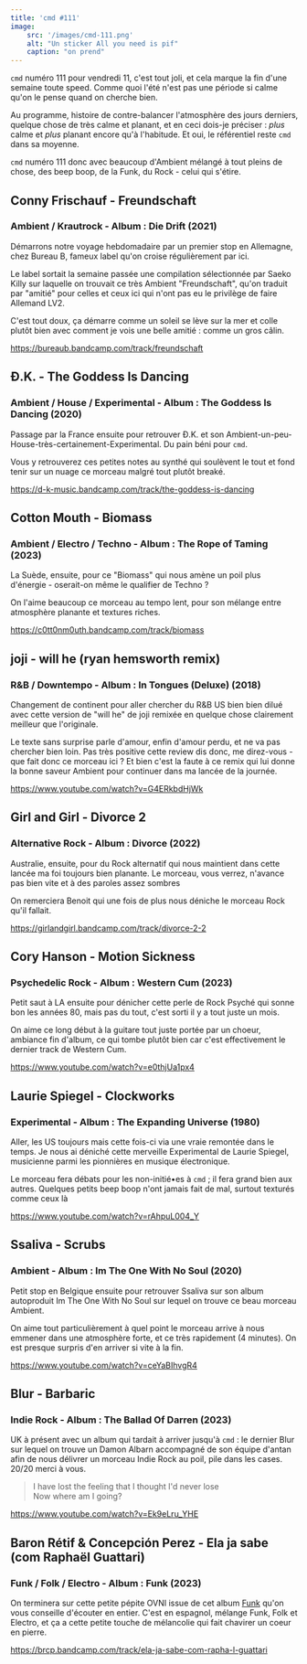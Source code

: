 ```yaml
---
title: 'cmd #111'
image:
    src: '/images/cmd-111.png'
    alt: "Un sticker All you need is pif"
    caption: "on prend"
---
```


`cmd` numéro 111 pour vendredi 11, c'est tout joli, et cela marque la fin d'une semaine toute speed. Comme quoi l'été n'est pas une période si calme qu'on le pense quand on cherche bien.

Au programme, histoire de contre-balancer l'atmosphère des jours derniers, quelque chose de très calme et planant, et en ceci dois-je préciser : _plus_ calme et _plus_ planant encore qu'à l'habitude. Et oui, le référentiel reste `cmd` dans sa moyenne.

`cmd` numéro 111 donc avec beaucoup d'Ambient mélangé à tout pleins de chose, des beep boop, de la Funk, du Rock - celui qui s'étire.

## Conny Frischauf - Freundschaft
### Ambient / Krautrock - Album : Die Drift (2021)

Démarrons notre voyage hebdomadaire par un premier stop en Allemagne, chez Bureau B, fameux label qu'on croise régulièrement par ici.

Le label sortait la semaine passée une compilation sélectionnée par Saeko Killy sur laquelle on trouvait ce très Ambient "Freundschaft", qu'on traduit par "amitié" pour celles et ceux ici qui n'ont pas eu le privilège de faire Allemand LV2. 

C'est tout doux, ça démarre comme un soleil se lève sur la mer et colle plutôt bien avec comment je vois une belle amitié : comme un gros câlin.

https://bureaub.bandcamp.com/track/freundschaft



## Đ.K. - The Goddess Is Dancing
### Ambient / House / Experimental - Album : The Goddess Is Dancing (2020)

Passage par la France ensuite pour retrouver Đ.K. et son Ambient-un-peu-House-très-certainement-Experimental. Du pain béni pour `cmd`.

Vous y retrouverez ces petites notes au synthé qui soulèvent le tout et fond tenir sur un nuage ce morceau malgré tout plutôt breaké.

https://d-k-music.bandcamp.com/track/the-goddess-is-dancing


## Cotton Mouth - Biomass 
### Ambient / Electro / Techno - Album : The Rope of Taming (2023)

La Suède, ensuite, pour ce "Biomass" qui nous amène un poil plus d'énergie - oserait-on même le qualifier de Techno ?

On l'aime beaucoup ce morceau au tempo lent, pour son mélange entre atmosphère planante et textures riches.

https://c0tt0nm0uth.bandcamp.com/track/biomass



## joji - will he (ryan hemsworth remix)
### R&B / Downtempo - Album : In Tongues (Deluxe) (2018)

Changement de continent pour aller chercher du R&B US bien bien dilué avec cette version de "will he" de joji remixée en quelque chose clairement meilleur que l'originale.

Le texte sans surprise parle d'amour, enfin d'amour perdu, et ne va pas chercher bien loin. Pas très positive cette review dis donc, me direz-vous - que fait donc ce morceau ici ? Et bien c'est la faute à ce remix qui lui donne la bonne saveur Ambient pour continuer dans ma lancée de la journée.

https://www.youtube.com/watch?v=G4ERkbdHjWk



## Girl and Girl - Divorce 2 
### Alternative Rock -  Album : Divorce (2022)

Australie, ensuite, pour du Rock alternatif qui nous maintient dans cette lancée ma foi toujours bien planante. Le morceau, vous verrez, n'avance pas bien vite et à des paroles assez sombres

On remerciera Benoit qui une fois de plus nous déniche le morceau Rock qu'il fallait.

https://girlandgirl.bandcamp.com/track/divorce-2-2



## Cory Hanson - Motion Sickness 
### Psychedelic Rock - Album : Western Cum (2023)

Petit saut à LA ensuite pour dénicher cette perle de Rock Psyché qui sonne bon les années 80, mais pas du tout, c'est sorti il y a tout juste un mois.

On aime ce long début à la guitare tout juste portée par un choeur, ambiance fin d'album, ce qui tombe plutôt bien car c'est effectivement le dernier track de Western Cum.

https://www.youtube.com/watch?v=e0thjUa1px4



## Laurie Spiegel - Clockworks 
### Experimental - Album : The Expanding Universe (1980)

Aller, les US toujours mais cette fois-ci via une vraie remontée dans le temps. Je nous ai déniché cette merveille Experimental de Laurie Spiegel, musicienne parmi les pionnières en musique électronique.

Le morceau fera débats pour les non-initié•es à `cmd` ; il fera grand bien aux autres. Quelques petits beep boop n'ont jamais fait de mal, surtout texturés comme ceux là

https://www.youtube.com/watch?v=rAhpuL004_Y



## Ssaliva - Scrubs 
### Ambient - Album : Im The One With No Soul (2020)

Petit stop en Belgique ensuite pour retrouver Ssaliva sur son album autoproduit Im The One With No Soul sur lequel on trouve ce beau morceau Ambient.

On aime tout particulièrement à quel point le morceau arrive à nous emmener dans une atmosphère forte, et ce très rapidement (4 minutes). On est presque surpris d'en arriver si vite à la fin.

https://www.youtube.com/watch?v=ceYaBIhvgR4



## Blur - Barbaric 
### Indie Rock - Album : The Ballad Of Darren (2023)

UK à présent avec un album qui tardait à arriver jusqu'à `cmd` : le dernier Blur sur lequel on trouve un Damon Albarn accompagné de son équipe d'antan afin de nous délivrer un morceau Indie Rock au poil, pile dans les cases. 20/20 merci à vous.

> I have lost the feeling that I thought I'd never lose <br/>
> Now where am I going?<br/>

https://www.youtube.com/watch?v=Ek9eLru_YHE

## Baron Rétif & Concepción Perez - Ela ja sabe (com Raphaël Guattari)
### Funk / Folk / Electro - Album : Funk (2023)

On terminera sur cette petite pépite OVNI issue de cet album [Funk](https://brcp.bandcamp.com/album/funk) qu'on vous conseille d'écouter en entier. C'est en espagnol, mélange Funk, Folk et Electro, et ça a cette petite touche de mélancolie qui fait chavirer un coeur en pierre.

https://brcp.bandcamp.com/track/ela-ja-sabe-com-rapha-l-guattari
